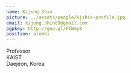 ```yaml
---
name: Kijung Shin
picture: ../assets/people/kjshin-profile.jpg
email: kijung.shin89@gmail.com
pgpkey: http://goo.gl/FIWmy8
position: alumni
---
```

Professor<br>
KAIST<br>
Daejeon, Korea<br>
